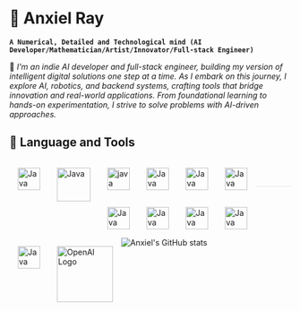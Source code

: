 # 🧠 Anxiel Ray

**`A Numerical, Detailed and Technological mind (AI Developer/Mathematician/Artist/Innovator/Full-stack Engineer)`**

🚀 _I'm an indie AI developer and full-stack engineer, building my version of intelligent digital solutions one step at a time. As I embark on this journey, I explore AI, robotics, and backend systems, crafting tools that bridge innovation and real-world applications. From foundational learning to hands-on experimentation, I strive to solve problems with AI-driven approaches._
<h2>🧰 Language and Tools</h2>

<img align="left" alt="Java" width="40px" style="margin: 15px;" src="https://cdn.jsdelivr.net/gh/devicons/devicon/icons/git/git-original.svg" />
<img align="left" alt="Java" width="60px" style="margin: 15px" src="https://upload.wikimedia.org/wikipedia/commons/0/05/Go_Logo_Blue.svg" />
<img align="left" alt="java" width="40px" style="margin: 15px" src="https://upload.wikimedia.org/wikipedia/commons/c/c3/Python-logo-notext.svg">
<img align="left" alt="Java" width="40px" style="margin: 15px" src="https://upload.wikimedia.org/wikipedia/commons/6/6a/JavaScript-logo.png" />
<img align="left" alt="Java" width="40px" style="margin: 15px" src="https://upload.wikimedia.org/wikipedia/commons/2/2d/Tensorflow_logo.svg" />
<img align="left" alt="Java" width="40px" style="margin: 15px" src="https://upload.wikimedia.org/wikipedia/commons/1/10/PyTorch_logo_icon.svg" style="margin: 15px" src="https://upload.wikimedia.org/wikipedia/commons/4/46/OpenAI_Logo.svg" />
<img align="left" alt="Java" width="40px" style="margin: 15px" src="https://upload.wikimedia.org/wikipedia/commons/3/38/Jupyter_logo.svg" />
<img align="left" alt="Java" width="40px" style="margin: 15px" src="https://upload.wikimedia.org/wikipedia/commons/3/35/Tux.svg" />
<img align="left" alt="Java" width="40px" style="margin: 15px" src="https://upload.wikimedia.org/wikipedia/commons/a/a7/React-icon.svg" />
<img align="left" alt="Java" width="40px" style="margin: 15px" src="https://upload.wikimedia.org/wikipedia/commons/d/d9/Node.js_logo.svg" />
<img align="left" alt="Java" width="40px" style="margin: 15px" src="https://upload.wikimedia.org/wikipedia/commons/1/19/C_Logo.png" />
<img align="left" width="100px"  color="white" style="margin: 15px;" src="https://img.shields.io/badge/OpenAI-1A1A1A?style=for-the-badge&logo=openai&logoColor=white" style="filter: invert(1);" alt="OpenAI Logo">
<!-- <img align="left" alt="Java" width="160px" style="margin: 10px" src="https://img.shields.io/badge/Hugging%20Face-000000?style=for-the-badge&logo=huggingface&logoColor=white" />
![LangChain](https://img.shields.io/badge/LangChain-005571?style=for-the-badge&logo=chainlink&logoColor=white)  ![Jupyter](https://img.shields.io/badge/Jupyter-F37626?style=for-the-badge&logo=jupyter&logoColor=white)  
![MongoDB](https://img.shields.io/badge/MongoDB-47A248?style=for-the-badge&logo=mongodb&logoColor=white)  ![PostgreSQL](https://img.shields.io/badge/PostgreSQL-336791?style=for-the-badge&logo=postgresql&logoColor=white)  ![AWS](https://img.shields.io/badge/AWS-232F3E?style=for-the-badge&logo=amazon-aws&logoColor=white)   --><br><br>

<hr style="height:1px; border:none; background-color:#bbb; opacity:0.3;">

![Anxiel's GitHub stats](https://github-readme-stats.vercel.app/api?username=anxielray&theme=vision-friendly-dark&show_icons=true)
